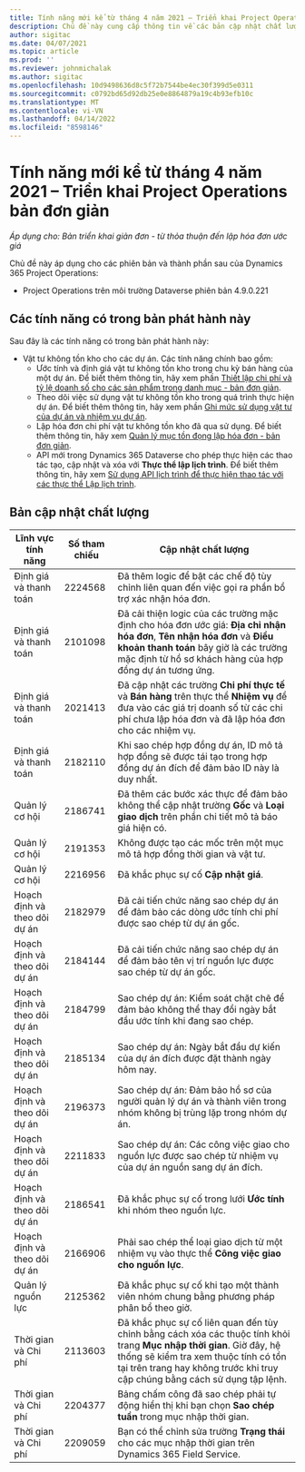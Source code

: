 ```yaml
---
title: Tính năng mới kể từ tháng 4 năm 2021 – Triển khai Project Operations bản đơn giản
description: Chủ đề này cung cấp thông tin về các bản cập nhật chất lượng có trong lần triển khai bản đơn giản của Project Operations phát hành vào tháng 4 năm 2021.
author: sigitac
ms.date: 04/07/2021
ms.topic: article
ms.prod: ''
ms.reviewer: johnmichalak
ms.author: sigitac
ms.openlocfilehash: 10d9498636d8c5f72b7544be4ec30f399d5e0311
ms.sourcegitcommit: c0792bd65d92db25e0e8864879a19c4b93efb10c
ms.translationtype: MT
ms.contentlocale: vi-VN
ms.lasthandoff: 04/14/2022
ms.locfileid: "8598146"
---
```

# <a name="whats-new-april-2021---project-operations-lite-deployment"></a>Tính năng mới kể từ tháng 4 năm 2021 – Triển khai Project Operations bản đơn giản

_Áp dụng cho: Bản triển khai giản đơn - từ thỏa thuận đến lập hóa đơn ước giá_

Chủ đề này áp dụng cho các phiên bản và thành phần sau của Dynamics 365 Project Operations:

  - Project Operations trên môi trường Dataverse phiên bản 4.9.0.221 

## <a name="features-included-in-this-release"></a>Các tính năng có trong bản phát hành này

Sau đây là các tính năng có trong bản phát hành này:

- Vật tư không tồn kho cho các dự án. Các tính năng chính bao gồm:
  - Ước tính và định giá vật tư không tồn kho trong chu kỳ bán hàng của một dự án. Để biết thêm thông tin, hãy xem phần [Thiết lập chi phí và tỷ lệ doanh số cho các sản phẩm trong danh mục - bản đơn giản](../pricing-costing/set-up-cost-sales-rates-catalog-products.md).
  - Theo dõi việc sử dụng vật tư không tồn kho trong quá trình thực hiện dự án. Để biết thêm thông tin, hãy xem phần [Ghi mức sử dụng vật tư của dự án và nhiệm vụ dự án](../../material/material-usage-log.md).
  - Lập hóa đơn chi phí vật tư không tồn kho đã qua sử dụng. Để biết thêm thông tin, hãy xem [Quản lý mục tồn đọng lập hóa đơn - bản đơn giản](../proforma-invoicing/manage-billing-backlog-sales.md#product-billing-backlog).
  - API mới trong Dynamics 365 Dataverse cho phép thực hiện các thao tác tạo, cập nhật và xóa với **Thực thể lập lịch trình**. Để biết thêm thông tin, hãy xem [Sử dụng API lịch trình để thực hiện thao tác với các thực thể Lập lịch trình](../../project-management/schedule-api-preview.md).

## <a name="quality-updates"></a>Bản cập nhật chất lượng

| **Lĩnh vực tính năng** | **Số tham chiếu** | **Cập nhật chất lượng** |
| --- | --- | --- |
| Định giá và thanh toán | 2224568 | Đã thêm logic để bật các chế độ tùy chỉnh liên quan đến việc gọi ra phần bổ trợ xác nhận hóa đơn. |
| Định giá và thanh toán | 2101098 | Đã cải thiện logic của các trường mặc định cho hóa đơn ước giá: **Địa chỉ nhận hóa đơn**, **Tên nhận hóa đơn** và **Điều khoản thanh toán** bây giờ là các trường mặc định từ hồ sơ khách hàng của hợp đồng dự án tương ứng. |
| Định giá và thanh toán | 2021413 | Đã cập nhật các trường **Chi phí thực tế** và **Bán hàng** trên thực thể **Nhiệm vụ** để đưa vào các giá trị doanh số từ các chi phí chưa lập hóa đơn và đã lập hóa đơn cho các nhiệm vụ. |
| Định giá và thanh toán | 2182110 | Khi sao chép hợp đồng dự án, ID mô tả hợp đồng sẽ được tái tạo trong hợp đồng dự án đích để đảm bảo ID này là duy nhất. |
| Quản lý cơ hội | 2186741 | Đã thêm các bước xác thực để đảm bảo không thể cập nhật trường **Gốc** và **Loại giao dịch** trên phần chi tiết mô tả báo giá hiện có. |
| Quản lý cơ hội | 2191353 | Không được tạo các mốc trên một mục mô tả hợp đồng thời gian và vật tư. |
| Quản lý cơ hội | 2216956 | Đã khắc phục sự cố **Cập nhật giá**. |
| Hoạch định và theo dõi dự án | 2182979 | Đã cải tiến chức năng sao chép dự án để đảm bảo các dòng ước tính chi phí được sao chép từ dự án gốc. |
| Hoạch định và theo dõi dự án | 2184144 | Đã cải tiến chức năng sao chép dự án để đảm bảo tên vị trí nguồn lực được sao chép từ dự án gốc. |
| Hoạch định và theo dõi dự án | 2184799 | Sao chép dự án: Kiểm soát chặt chẽ để đảm bảo không thể thay đổi ngày bắt đầu ước tính khi đang sao chép. |
| Hoạch định và theo dõi dự án | 2185134 | Sao chép dự án: Ngày bắt đầu dự kiến của dự án đích được đặt thành ngày hôm nay. |
| Hoạch định và theo dõi dự án | 2196373 | Sao chép dự án: Đảm bảo hồ sơ của người quản lý dự án và thành viên trong nhóm không bị trùng lặp trong nhóm dự án. |
| Hoạch định và theo dõi dự án | 2211833 | Sao chép dự án: Các công việc giao cho nguồn lực được sao chép từ nhiệm vụ của dự án nguồn sang dự án đích. |
| Hoạch định và theo dõi dự án | 2186541 | Đã khắc phục sự cố trong lưới **Ước tính** khi nhóm theo nguồn lực. |
| Hoạch định và theo dõi dự án | 2166906 | Phải sao chép thể loại giao dịch từ một nhiệm vụ vào thực thể **Công việc giao cho nguồn lực**. |
| Quản lý nguồn lực | 2125362 | Đã khắc phục sự cố khi tạo một thành viên nhóm chung bằng phương pháp phân bổ theo giờ. |
| Thời gian và Chi phí | 2113603 | Đã khắc phục sự cố liên quan đến tùy chỉnh bằng cách xóa các thuộc tính khỏi trang **Mục nhập thời gian**. Giờ đây, hệ thống sẽ kiểm tra xem thuộc tính có tồn tại trên trang hay không trước khi truy cập chúng bằng cách sử dụng tập lệnh. |
| Thời gian và Chi phí | 2204377 | Bảng chấm công đã sao chép phải tự động hiển thị khi bạn chọn **Sao chép tuần** trong mục nhập thời gian. |
| Thời gian và Chi phí | 2209059 | Bạn có thể chỉnh sửa trường **Trạng thái** cho các mục nhập thời gian trên Dynamics 365 Field Service. |
